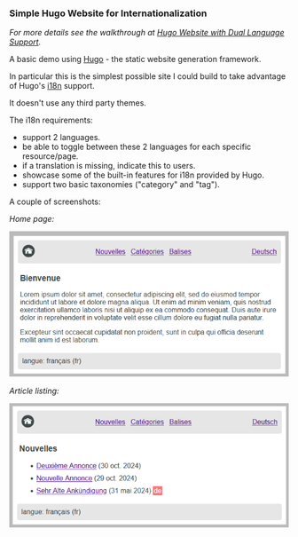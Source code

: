### Simple Hugo Website for Internationalization

_For more details see the walkthrough at [Hugo Website with Dual Language Support](https://northcoder.com/post/hugo-website-with-dual-language-sup/)._

A basic demo using [Hugo](https://gohugo.io/) - the static website generation framework.

In particular this is the simplest possible site I could build to take advantage of Hugo's [i18n](https://gohugo.io/content-management/multilingual/) support.

It doesn't use any third party themes.

The i18n requirements:

 - support 2 languages.
 - be able to toggle between these 2 languages for each specific resource/page.
 - if a translation is missing, indicate this to users.
 - showcase some of the built-in features for i18n provided by Hugo.
 - support two basic taxonomies ("category" and "tag").

A couple of screenshots:

_Home page:_

![homepage](hugo_i18n_homepage.png)

_Article listing:_

![listing](hugo_i18n_merged_list.png)
